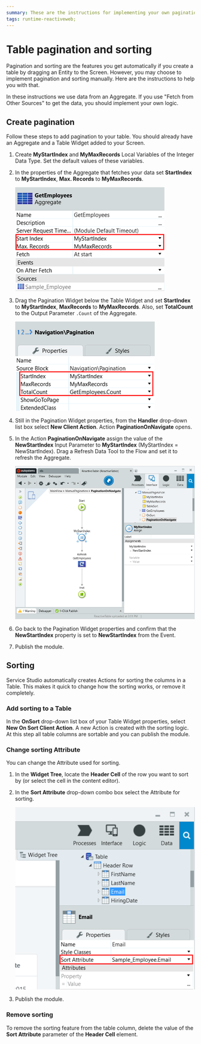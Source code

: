 ```yaml
---
summary: These are the instructions for implementing your own pagination and sorting.
tags: runtime-reactiveweb;
---
```


# Table pagination and sorting

Pagination and sorting are the features you get automatically if you create a table by dragging an Entity to the Screen. However, you may choose to implement pagination and sorting manually. Here are the instructions to help you with that.

<div class="info" markdown="1">

In these instructions we use data from an Aggregate. If you use "Fetch from Other Sources" to get the data, you should implement your own logic.

</div>


## Create pagination

Follow these steps to add pagination to your table. You should already have an Aggregate and a Table Widget added to your Screen.

1. Create **MyStartIndex** and **MyMaxRecords** Local Variables of the Integer Data Type. Set the default values of these variables.
1. In the properties of the Aggregate that fetches your data set **StartIndex** to **MyStartIndex**, **Max. Records** to **MyMaxRecords**.

    ![Aggregate index and max records](<images/pagination-aggregate-props.png?width=370>)

1. Drag the Pagination Widget below the Table Widget and set  **StartIndex** to **MyStartIndex**, **MaxRecords** to **MyMaxRecords**. Also, set **TotalCount** to the Output Parameter `.Count` of the Aggregate.

    ![Paginate Widget Properties](<images/pagination-paginate-props.png?width=370>)

1. Still in the Pagination Widget properties, from the **Handler** drop-down list box select **New Client Action**. Action **PaginationOnNavigate** opens.
1. In the Action **PaginationOnNavigate** assign the value of the **NewStartIndex** Input Parameter to **MyStartIndex** (MyStartIndex = NewStartIndex). Drag a Refresh Data Tool to the Flow and set it to refresh the Aggregate.

    ![Pagination logic](<images/pagination-logic.png?width=700>)

1. Go back to the Pagination Widget properties and confirm that the **NewStartIndex** property is set to **NewStartIndex** from the Event.
1. Publish the module.

## Sorting

Service Studio automatically creates Actions for sorting the columns in a Table. This makes it quick to change how the sorting works, or remove it completely.

### Add sorting to a Table

In the **OnSort** drop-down list box of your Table Widget properties, select **New On Sort Client Action**. A new Action is created with the sorting logic. At this step all table columns are sortable and you can publish the module.

### Change sorting Attribute 

You can change the Attribute used for sorting.

1. In the **Widget Tree**, locate the **Header Cell** of the row you want to sort by (or select the cell in the content editor).
1. In the **Sort Attribute** drop-down combo box select the Attribute for sorting.

    ![Pagination logic](<images/table-sort-attribute.png?width=370>)

1. Publish the module.

### Remove sorting

To remove the sorting feature from the table column, delete the value of the **Sort Attribute** parameter of the **Header Cell** element.
